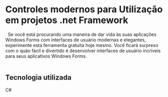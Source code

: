   # Controles modernos para Utilização em projetos .net Framework
  
  &nbsp; 
  Se você está procurando uma maneira de dar vida às suas aplicações Windows Forms com interfaces de usuário modernas e elegantes, experimente esta ferramenta gratuita hoje mesmo. Você ficará surpreso com o quão fácil e divertido é desenvolver interfaces de usuário incríveis para seus aplicativos Windows Forms.
  <br>
  <br>
## Tecnologia utilizada
C#


